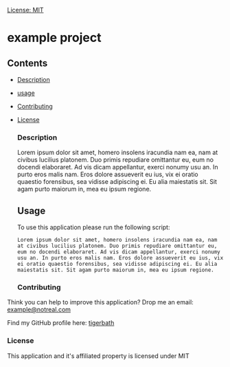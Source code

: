 [License: MIT](https://img.shields.io/badge/License-MIT-yellow.svg)
  # example project
  
  ## Contents

  - [Description](#description)
- [usage](#usage)
- [Contributing](#contributing)
- [License](#license)
  
  ### Description
  Lorem ipsum dolor sit amet, homero insolens iracundia nam ea, nam at civibus lucilius platonem. Duo primis repudiare omittantur eu, eum no docendi elaboraret. Ad vis dicam appellantur, exerci nonumy usu an. In purto eros malis nam. Eros dolore assueverit eu ius, vix ei oratio quaestio forensibus, sea vidisse adipiscing ei. Eu alia maiestatis sit. Sit agam purto maiorum in, mea eu ipsum regione.
  
  
  
  ## Usage
  
  To use this application please run the following script:
  
  ```
  Lorem ipsum dolor sit amet, homero insolens iracundia nam ea, nam at civibus lucilius platonem. Duo primis repudiare omittantur eu, eum no docendi elaboraret. Ad vis dicam appellantur, exerci nonumy usu an. In purto eros malis nam. Eros dolore assueverit eu ius, vix ei oratio quaestio forensibus, sea vidisse adipiscing ei. Eu alia maiestatis sit. Sit agam purto maiorum in, mea eu ipsum regione.
  ```

  

  ### Contributing
Think you can help to improve this application? Drop me an email: example@notreal.com

Find my GitHub profile here: [tigerbath](https://github.com/tigerbath)

  ### License
  This application and it's affiliated property is licensed under MIT
  